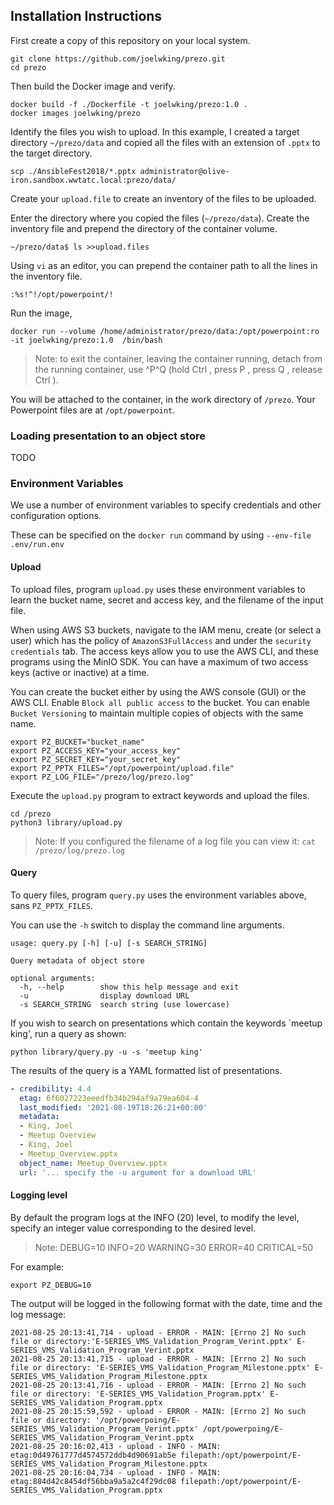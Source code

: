 Installation Instructions
-------------------------

First create a copy of this repository on your local system.

```shell
git clone https://github.com/joelwking/prezo.git
cd prezo
```

Then build the Docker image and verify.

```shell
docker build -f ./Dockerfile -t joelwking/prezo:1.0 .
docker images joelwking/prezo
```
Identify the files you wish to upload. In this example, I created a target directory `~/prezo/data` and copied all the files with an extension of `.pptx` to the target directory.

`scp ./AnsibleFest2018/*.pptx administrator@olive-iron.sandbox.wwtatc.local:prezo/data/`

Create your `upload.file` to create an inventory of the files to be uploaded.

Enter the directory where you copied the files (`~/prezo/data`). Create the inventory file and prepend the directory of the container volume.

```shell
~/prezo/data$ ls >>upload.files
```
Using `vi` as an editor, you can prepend the container path to all the lines in the inventory file.

```vi
:%s!^!/opt/powerpoint/!
```

Run the image, 

```shell
docker run --volume /home/administrator/prezo/data:/opt/powerpoint:ro -it joelwking/prezo:1.0  /bin/bash

```
> Note: to exit the container, leaving the container running, detach from the running container, use ^P^Q (hold Ctrl , press P , press Q , release Ctrl ).

You will be attached to the container, in the work directory of `/prezo`. Your Powerpoint files are at `/opt/powerpoint`.

### Loading presentation to an object store

TODO

### Environment Variables

We use a number of environment variables to specify credentials and other configuration options.

These can be specified on the  `docker run` command by using `--env-file .env/run.env`

#### Upload

To upload files, program `upload.py` uses these environment variables to learn the bucket name, secret and access key, and the filename of the input file.

When using AWS S3 buckets, navigate to the IAM menu, create (or select a user) which has the policy of `AmazonS3FullAccess` and under the `security credentials` tab. The access keys allow you to use the AWS CLI, and these programs using the MinIO SDK. You can have a maximum of two access keys (active or inactive) at a time.

You can create the bucket either by using the AWS console (GUI) or the AWS CLI. Enable `Block all public access` to the bucket. You can enable `Bucket Versioning` to maintain multiple copies of objects with the same name.

```shell
export PZ_BUCKET="bucket_name"
export PZ_ACCESS_KEY="your_access_key"
export PZ_SECRET_KEY="your_secret_key"
export PZ_PPTX_FILES="/opt/powerpoint/upload.file"
export PZ_LOG_FILE="/prezo/log/prezo.log"
```

Execute the `upload.py` program to extract keywords and upload the files.

```shell
cd /prezo
python3 library/upload.py
```
>Note: If you configured the filename of a log file you can view it: `cat /prezo/log/prezo.log`

#### Query

To query files, program `query.py` uses the environment variables above, sans `PZ_PPTX_FILES`.

You can use the `-h` switch to display the command line arguments.
```
usage: query.py [-h] [-u] [-s SEARCH_STRING]

Query metadata of object store

optional arguments:
  -h, --help        show this help message and exit
  -u                display download URL
  -s SEARCH_STRING  search string (use lowercase)
```

If you wish to search on presentations which contain the keywords `meetup king', run a query as shown:

```shell
python library/query.py -u -s 'meetup king'
```
The results of the query is a YAML formatted list of presentations.

```yaml
- credibility: 4.4
  etag: 6f6027223eeedfb34b294af9a79ea604-4
  last_modified: '2021-08-19T18:26:21+00:00'
  metadata:
  - King, Joel
  - Meetup Overview
  - King, Joel
  - Meetup_Overview.pptx
  object_name: Meetup_Overview.pptx
  url: '... specify the -u argument for a download URL'
```

#### Logging level

By default the program logs at the INFO (20) level, to modify the level, specify an integer value corresponding to the desired level.

>Note: DEBUG=10 INFO=20 WARNING=30 ERROR=40 CRITICAL=50

For example:
```shell
export PZ_DEBUG=10
```
The output will be logged in the following format with the date, time and the log message:

```log
2021-08-25 20:13:41,714 - upload - ERROR - MAIN: [Errno 2] No such file or directory:'E-SERIES_VMS_Validation_Program_Verint.pptx' E-SERIES_VMS_Validation_Program_Verint.pptx
2021-08-25 20:13:41,715 - upload - ERROR - MAIN: [Errno 2] No such file or directory: 'E-SERIES_VMS_Validation_Program_Milestone.pptx' E-SERIES_VMS_Validation_Program_Milestone.pptx
2021-08-25 20:13:41,716 - upload - ERROR - MAIN: [Errno 2] No such file or directory: 'E-SERIES_VMS_Validation_Program.pptx' E-SERIES_VMS_Validation_Program.pptx
2021-08-25 20:15:59,592 - upload - ERROR - MAIN: [Errno 2] No such file or directory: '/opt/powerpoing/E-SERIES_VMS_Validation_Program_Verint.pptx' /opt/powerpoing/E-SERIES_VMS_Validation_Program_Verint.pptx
2021-08-25 20:16:02,413 - upload - INFO - MAIN: etag:0d49761777d4574572ddb4d90691ab5e filepath:/opt/powerpoint/E-SERIES_VMS_Validation_Program_Milestone.pptx
2021-08-25 20:16:04,734 - upload - INFO - MAIN: etag:884d42c8454df56bba9a5a2c4f29dc08 filepath:/opt/powerpoint/E-SERIES_VMS_Validation_Program.pptx

```